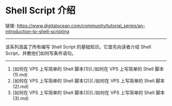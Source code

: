 # Shell Script 介绍

链接: https://www.digitalocean.com/community/tutorial_series/an-introduction-to-shell-scripting

---

该系列涵盖了所有编写 Shell Script 的基础知识。它首先向读者介绍 Shell Script，并教他们如何写条件语句。

---

1. [如何在 VPS 上写简单的 Shell 脚本(1)](./如何在 VPS 上写简单的 Shell 脚本\(1\).md)
2. [如何在 VPS 上写简单的 Shell 脚本(2)](./如何在 VPS 上写简单的 Shell 脚本\(2\).md)
3. [如何在 VPS 上写简单的 Shell 脚本(3)](./如何在 VPS 上写简单的 Shell 脚本\(3\).md)

